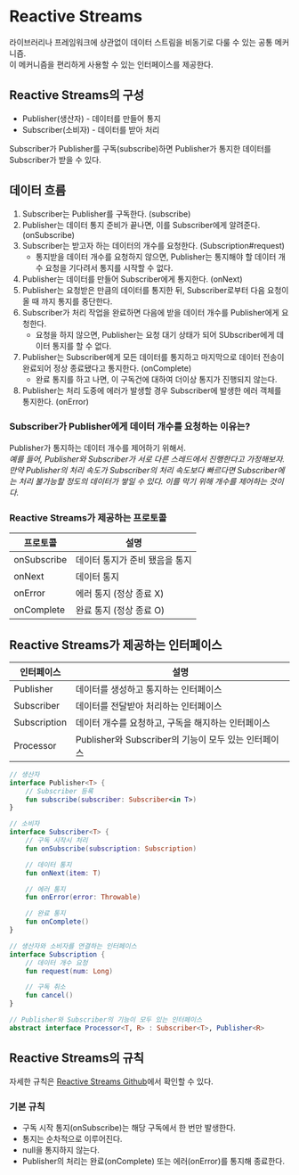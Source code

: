 # Reactive Streams

라이브러리나 프레임워크에 상관없이 데이터 스트림을 비동기로 다룰 수 있는 공통 메커니즘. </br>
이 메커니즘을 편리하게 사용할 수 있는 인터페이스를 제공한다.

## Reactive Streams의 구성

* Publisher(생산자) - 데이터를 만들어 통지
* Subscriber(소비자) - 데이터를 받아 처리

Subscriber가 Publisher를 구독(subscribe)하면 Publisher가 통지한 데이터를 Subscriber가 받을 수 있다.

## 데이터 흐름

1. Subscriber는 Publisher를 구독한다. (subscribe)
2. Publisher는 데이터 통지 준비가 끝나면, 이를 Subscriber에게 알려준다. (onSubscribe)
3. Subscriber는 받고자 하는 데이터의 개수를 요청한다. (Subscription#request)
    * 통지받을 데이터 개수를 요청하지 않으면, Publisher는 통지해야 할 데이터 개수 요청을 기다려서 통지를 시작할 수 없다.
4. Publisher는 데이터를 만들어 Subscriber에게 통지한다. (onNext)
5. Publisher는 요청받은 만큼의 데이터를 통지한 뒤, Subscriber로부터 다음 요청이 올 때 까지 통지를 중단한다.
6. Subscriber가 처리 작업을 완료하면 다음에 받을 데이터 개수를 Publisher에게 요청한다.
    * 요청을 하지 않으면, Publisher는 요청 대기 상태가 되어 SUbscriber에게 데이터 통지를 할 수 없다.
7. Publisher는 Subscriber에게 모든 데이터를 통지하고 마지막으로 데이터 전송이 완료되어 정상 종료됐다고 통지한다. (onComplete)
    * 완료 통지를 하고 나면, 이 구독건에 대하여 더이상 통지가 진행되지 않는다.
8. Publisher는 처리 도중에 에러가 발생할 경우 Subscriber에 발생한 에러 객체를 통지한다. (onError)

### Subscriber가 Publisher에게 데이터 개수를 요청하는 이유는?

Publisher가 통지하는 데이터 개수를 제어하기 위해서. </br>
*예를 들어, Publisher와 Subscriber가 서로 다른 스레드에서 진행한다고 가정해보자. 만약 Publisher의 처리 속도가 Subscriber의 처리 속도보다 빠르다면 Subscriber에는 처리
불가능할 정도의 데이터가 쌓일 수 있다. 이를 막기 위해 개수를 제어하는 것이다.*

### Reactive Streams가 제공하는 프로토콜

| 프로토콜        | 설명                |
|-------------|-------------------|
| onSubscribe | 데이터 통지가 준비 됐음을 통지 |
| onNext      | 데이터 통지            |
| onError     | 에러 통지 (정상 종료 X)   |
| onComplete  | 완료 통지 (정상 종료 O)   |

## Reactive Streams가 제공하는 인터페이스

| 인터페이스        | 설명                                     |
|--------------|----------------------------------------|
| Publisher    | 데이터를 생성하고 통지하는 인터페이스                   |
| Subscriber   | 데이터를 전달받아 처리하는 인터페이스                   |
| Subscription | 데이터 개수를 요청하고, 구독을 해지하는 인터페이스           |
| Processor    | Publisher와 Subscriber의 기능이 모두 있는 인터페이스 |

```kotlin
// 생산자
interface Publisher<T> {
    // Subscriber 등록
    fun subscribe(subscriber: Subscriber<in T>)
}

// 소비자
interface Subscriber<T> {
    // 구독 시작시 처리
    fun onSubscribe(subscription: Subscription)

    // 데이터 통지
    fun onNext(item: T)

    // 에러 통지
    fun onError(error: Throwable)

    // 완료 통지
    fun onComplete()
}

// 생산자와 소비자를 연결하는 인터페이스
interface Subscription {
    // 데이터 개수 요청
    fun request(num: Long)

    // 구독 취소
    fun cancel()
}

// Publisher와 Subscriber의 기능이 모두 있는 인터페이스
abstract interface Processor<T, R> : Subscriber<T>, Publisher<R>
```

## Reactive Streams의 규칙

자세한 규칙은 [Reactive Streams Github](https://github.com/reactive-streams/reactive-streams-jvm/blob/master/README.md)에서 확인할
수 있다.

### 기본 규칙

* 구독 시작 통지(onSubscribe)는 해당 구독에서 한 번만 발생한다.
* 통지는 순차적으로 이루어진다.
* null을 통지하지 않는다.
* Publisher의 처리는 완료(onComplete) 또는 에러(onError)를 통지해 종료한다.